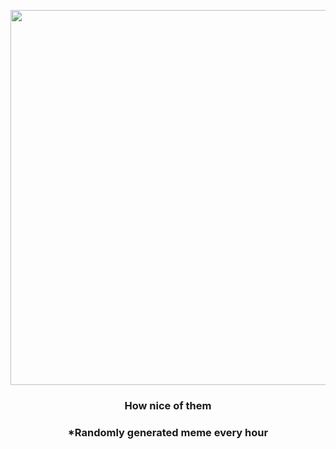<p align="center">
        <img src="https://i.redd.it/5rsejnfq9xy81.jpg" width="600" height="600">
        </p>
        <h3 align="center">How nice of them</h3>
        <h3 align="center">*Randomly generated meme every hour</h3>
    